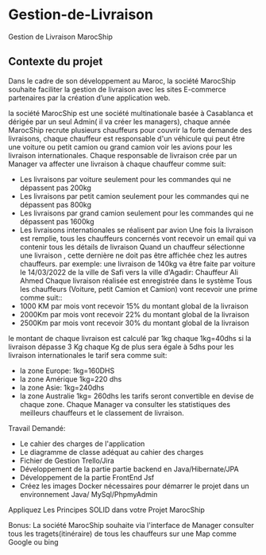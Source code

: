 # Gestion-de-Livraison
Gestion de Livraison MarocShip

## Contexte du projet
Dans le cadre de son développement au Maroc, la société MarocShip souhaite faciliter la gestion de livraison avec les sites E-commerce partenaires par la création d’une application web.

la société MarocShip est une société multinationale basée à Casablanca et dérigée par un seul Admin( il va créer les managers), chaque année MarocShip recrute plusieurs chauffeurs pour couvrir la forte demande des livraisons, chaque chauffeur est responsable d'un véhicule qui peut être une voiture ou petit camion ou grand camion voir les avions pour les livraison internationales.
Chaque responsable de livraison crée par un Manager va affecter une livraison à chaque chauffeur comme suit:
- Les livraisons par voiture seulement pour les commandes qui ne dépassent pas 200kg
- Les livraisons par petit camion seulement pour les commandes qui ne dépassent pas 800kg
- Les livraisons par grand camion seulement pour les commandes qui ne dépassent pas 1600kg
- Les livraisons internationales se réalisent par avion
Une fois la livraison est remplie, tous les chauffeurs concernés vont recevoir un email qui va contenir tous les détails de livraison
Quand un chauffeur sélectionne une livraison , cette dernière ne doit pas être affichée chez les autres chauffeurs.
par exemple:
une livraison de 140kg va être faite par voiture le 14/03/2022 de la ville de Safi vers la ville d'Agadir: Chauffeur Ali Ahmed
Chaque livraison réalisée est enregistrée dans le système
Tous les chauffeurs (Voiture, petit Camion et Camion) vont recevoir une prime comme suit::
- 1000 KM par mois vont recevoir 15% du montant global de la livraison
- 2000Km par mois vont recevoir 22% du montant global de la livraison
- 2500Km par mois vont recevoir 30% du montant global de la livraison

le montant de chaque livraison est calculé par 1kg
chaque 1kg=40dhs
si la livraison dépasse 3 Kg chaque Kg de plus sera égale à 5dhs
pour les livraison internationales le tarif sera comme suit:
- la zone Europe: 1kg=160DHS
- la zone Amérique 1kg=220 dhs
- la zone Asie: 1kg=240dhs
- la zone Australie 1kg= 260dhs
les tarifs seront convertible en devise de chaque zone.
Chaque Manager va consulter les statistiques des meilleurs chauffeurs et le classement de livraison.

Travail Demandé:
- Le cahier des charges de l'application
- Le diagramme de classe adéquat au cahier des charges
- Fichier de Gestion Trello/Jira
- Développement de la partie partie backend en Java/Hibernate/JPA
- Développement de la partie FrontEnd Jsf
- Créez les images Docker nécessaires  pour démarrer le projet dans un environnement Java/ MySql/PhpmyAdmin

Appliquez Les Principes SOLID dans votre Projet MarocShip

Bonus:
La société MarocShip souhaite via l'interface de Manager consulter tous les tragets(itinéraire) de tous les chauffeurs sur une Map comme Google ou bing
